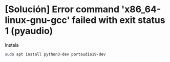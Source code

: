 # [Solución] Error command 'x86_64-linux-gnu-gcc' failed with exit status 1 (pyaudio)

Instala

```bash
sudo apt install python3-dev portaudio19-dev
```
